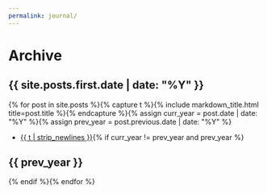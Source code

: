 ```yaml
---
permalink: journal/
---
```

# Archive

## {{ site.posts.first.date | date: "%Y" }}
{% for post in site.posts %}{% capture t %}{% include markdown_title.html title=post.title %}{% endcapture %}{% assign curr_year = post.date | date: "%Y" %}{% assign prev_year = post.previous.date | date: "%Y" %}
- [{{ t | strip_newlines }}]({{post.url}}){% if curr_year != prev_year and prev_year %}

## {{ prev_year }}
{% endif %}{% endfor %}
